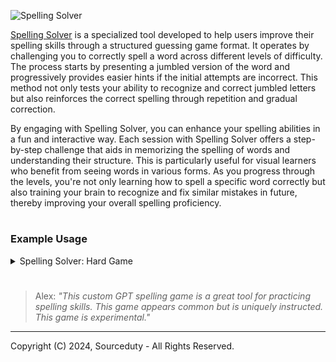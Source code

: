![Spelling Solver](https://github.com/sourceduty/Spelling_Solver/assets/123030236/03c62e93-c687-45be-9ecc-8a5fd8ac8dab)

[Spelling Solver](https://chat.openai.com/g/g-KbWgYE0kW-spelling-solver) is a specialized tool developed to help users improve their spelling skills through a structured guessing game format. It operates by challenging you to correctly spell a word across different levels of difficulty. The process starts by presenting a jumbled version of the word and progressively provides easier hints if the initial attempts are incorrect. This method not only tests your ability to recognize and correct jumbled letters but also reinforces the correct spelling through repetition and gradual correction.

By engaging with Spelling Solver, you can enhance your spelling abilities in a fun and interactive way. Each session with Spelling Solver offers a step-by-step challenge that aids in memorizing the spelling of words and understanding their structure. This is particularly useful for visual learners who benefit from seeing words in various forms. As you progress through the levels, you're not only learning how to spell a specific word correctly but also training your brain to recognize and fix similar mistakes in future, thereby improving your overall spelling proficiency.

#
### Example Usage

<details><summary>Spelling Solver: Hard Game</summary>
<br>

Start a new game.

Great! Let's start a new game. First, please choose the word length difficulty: easy, medium, hard, or very hard.

hard

Thanks for choosing the "hard" difficulty. Here's your Level 1 scramble:

rqeuie

Remember, no letters are in their correct order. What's your guess?

jdyfha

It looks like your guess doesn't match the scrambled word. Let's move to Level 2:

requie

The first letter is now correct. Give it another try!

jdyfha

That's not the correct spelling. Let's move to Level 3:

reuiqe

Now the first two letters are in the correct place. Try guessing the word again!

jdyfha

That guess doesn't seem to match the scrambled word either. Let's try Level 4:

requie

The first three letters are now correct. What do you think the word is?

jdyfha

It seems we're still not quite there. Now, we're on Level 5:

requie

This is the correct spelling of the word. Remember, the game concludes at this level. Would you like to play another round or need help with something else?

Print the entire chat history as a plain text code block. Add spaced between the chats.

<br>
</details>

#

> Alex: *"This custom GPT spelling game is a great tool for practicing spelling skills. This game appears common but is uniquely instructed. This game is experimental."*

***
Copyright (C) 2024, Sourceduty - All Rights Reserved.
